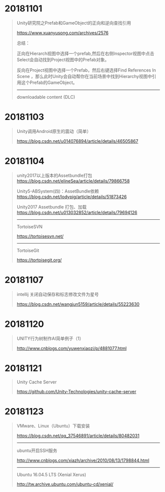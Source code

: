# 20181101

> Unity研究院之Prefab和GameObject的正向和逆向查找引用
>
> https://www.xuanyusong.com/archives/2576
> 
> 总结：
>
> 正向在Hierarch视图中选择一个prefab,然后在右侧Inspector视图中点击Select会自动找到Project视图中的Prefab对象。
> 
> 反向在Project视图中选择一个Prefab，然后右键选择Find References In Scene ，那么此时Unity会自动帮你在当前场景中找到Hierarchy视图中引用这个Prefab的GameObject。
> 
> ------
>
> downloadable content (DLC)

# 20181103

> Unity调用Android原生的震动（简单）
>
> https://blog.csdn.net/u014076894/article/details/46505867

# 20181104

> unity2017以上版本的Assetbundle打包
> https://blog.csdn.net/elineSea/article/details/79866758
>
> Unity5-ABSystem(四)：AssetBundle依赖
> https://blog.csdn.net/lodypig/article/details/51873426
>
> Unity2017 Assetbundle 打包、加载 
> https://blog.csdn.net/u013032852/article/details/79694126
>
> ------
>
> TortoiseSVN
>
> https://tortoisesvn.net/
>
> ------
>
> TortoiseGit
>
> https://tortoisegit.org/

# 20181107

> intellij 关闭自动保存和标志修改文件为星号
>
> https://blog.csdn.net/wangjun5159/article/details/55223630

# 20181120

> UNITY行为树制作AI简单例子（1）
> 
> http://www.cnblogs.com/yuwenxiaozi/p/4881077.html

# 20181121

> Unity Cache Server
> 
> https://github.com/Unity-Technologies/unity-cache-server

# 20181123

> VMware、Linux（Ubuntu）下载安装
> 
> https://blog.csdn.net/qq_37546891/article/details/80482031
>
> ------
>
> ubuntu开启SSH服务
> 
> http://www.cnblogs.com/xiazh/archive/2010/08/13/1798844.html
> 
> ------
>
> Ubuntu 16.04.5 LTS (Xenial Xerus)
>
> http://tw.archive.ubuntu.com/ubuntu-cd/xenial/
